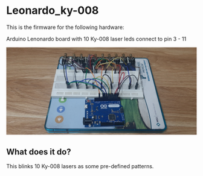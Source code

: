 # Leonardo_ky-008

This is the firmware for the following hardware:

Arduino Lenonardo board with 10 Ky-008 laser leds connect to pin 3 - 11 

![alt text](https://github.com/linhdh/leonardo_ky-008/blob/main/hardware%20images/20210101_231506.jpg?raw=true)

## What does it do?

This blinks 10 Ky-008 lasers as some pre-defined patterns.
